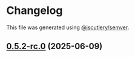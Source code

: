 # Changelog

This file was generated using [@jscutlery/semver](https://github.com/jscutlery/semver).

## [0.5.2-rc.0](https://github.com/Sitecore-PD/sitecore.cloudsdk.js/compare/personalize-0.5.1...personalize-0.5.2-rc.0) (2025-06-09)
